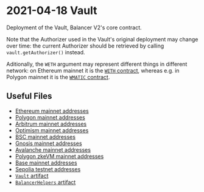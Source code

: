 # 2021-04-18 Vault

Deployment of the Vault, Balancer V2's core contract.

Note that the Authorizer used in the Vault's original deployment may change over time: the current Authorizer should be retrieved by calling `vault.getAuthorizer()` instead.

Aditionally, the `WETH` argument may represent different things in different network: on Ethereum mainnet it is the [`WETH` contract](https://etherscan.io/address/0xC02aaA39b223FE8D0A0e5C4F27eAD9083C756Cc2), whereas e.g. in Polygon mainnet it is the [`WMATIC` contract](https://polygonscan.com/address/0x0d500b1d8e8ef31e21c99d1db9a6444d3adf1270).

## Useful Files

- [Ethereum mainnet addresses](./output/mainnet.json)
- [Polygon mainnet addresses](./output/polygon.json)
- [Arbitrum mainnet addresses](./output/arbitrum.json)
- [Optimism mainnet addresses](./output/optimism.json)
- [BSC mainnet addresses](./output/bsc.json)
- [Gnosis mainnet addresses](./output/gnosis.json)
- [Avalanche mainnet addresses](./output/avalanche.json)
- [Polygon zkeVM mainnet addresses](./output/zkevm.json)
- [Base mainnet addresses](./output/base.json)
- [Sepolia testnet addresses](./output/sepolia.json)
- [`Vault` artifact](./artifact/Vault.json)
- [`BalancerHelpers` artifact](./artifact/BalancerHelpers.json)
